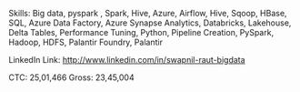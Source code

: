 Skills: Big data, pyspark , Spark, Hive, Azure, Airflow, Hive, Sqoop, HBase, SQL, Azure Data Factory, Azure Synapse Analytics, Databricks, Lakehouse, Delta Tables, Performance Tuning, Python, Pipeline Creation, PySpark, Hadoop, HDFS, Palantir Foundry, Palantir

LinkedIn Link: http://www.linkedin.com/in/swapnil-raut-bigdata

CTC: 25,01,466
Gross: 23,45,004
